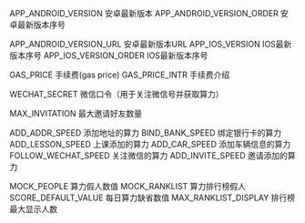 APP_ANDROID_VERSION 安卓最新版本
APP_ANDROID_VERSION_ORDER 安卓最新版本序号

APP_ANDROID_VERSION_URL 安卓最新版本URL
APP_IOS_VERSION IOS最新版本序号
APP_IOS_VERSION_ORDER IOS最新版本序号

GAS_PRICE 手续费(gas price)
GAS_PRICE_INTR 手续费介绍

WECHAT_SECRET 微信口令（用于关注微信号并获取算力）

MAX_INVITATION 最大邀请好友数量

ADD_ADDR_SPEED 添加地址的算力
BIND_BANK_SPEED 绑定银行卡的算力
ADD_LESSON_SPEED 上课添加的算力
ADD_CAR_SPEED 添加车辆信息的算力
FOLLOW_WECHAT_SPEED 关注微信的算力
ADD_INVITE_SPEED 邀请添加的算力

MOCK_PEOPLE 算力假人数值
MOCK_RANKLIST 算力排行榜假人
SCORE_DEFAULT_VALUE 每日算力缺省数值
MAX_RANKLIST_DISPLAY 排行榜最大显示人数